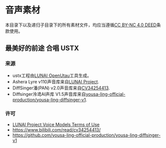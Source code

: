 # 音声素材

本目录下以及递归子目录下的所有素材文件，均应当遵循[CC BY-NC 4.0 DEED](https://creativecommons.org/licenses/by-nc/4.0/deed.en)条款使用。

## 最美好的前途 合唱 USTX

### 来源
- ustx工程由[LUNAI OpenUtau](https://lunaiproject.github.io/)工具生成。
- Ashera Lyre v110声音库来自[LUNAI Project](https://lunaiproject.github.io/singers/ashera_lyre/).
- DiffSinger潘(PAN) v2.0声音库来自[CV34254413](https://www.bilibili.com/read/cv34254413/).
- Diffsinger泠鸢AI声库 V1.5声音库来自[yousa-ling-official-production/yousa-ling-diffsinger-v1](https://github.com/yousa-ling-official-production/yousa-ling-diffsinger-v1).

### 许可
- [LUNAI Project Voice Models Terms of Use](https://lunaiproject.github.io/termsofuse/)
- https://www.bilibili.com/read/cv34254413/
- https://github.com/yousa-ling-official-production/yousa-ling-diffsinger-v1